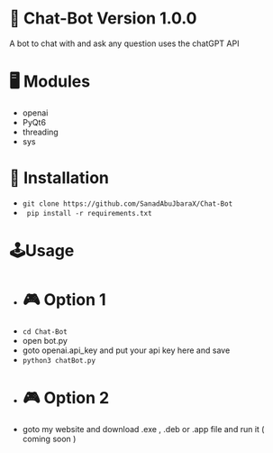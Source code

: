 # 🤖 Chat-Bot Version 1.0.0
A bot to chat with and ask any question uses the chatGPT API

# 🖥️ Modules
- openai
- PyQt6
- threading
- sys

# 🔮 Installation
 - ``` git clone https://github.com/SanadAbuJbaraX/Chat-Bot ```
 - ```  pip install -r requirements.txt ```
# 🕹️Usage
- # 🎮 Option 1 
- ```cd Chat-Bot```
- open bot.py
- goto openai.api_key and put your api key here and save
- ```python3 chatBot.py ``` 
- # 🎮 Option 2 
- goto my website and download .exe , .deb or .app file and run it ( coming soon )

